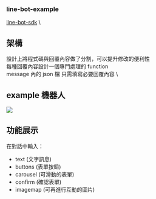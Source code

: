 ### line-bot-example
[line-bot-sdk](https://github.com/line/line-bot-sdk-python) \

## 架構
設計上將程式碼與回覆內容做了分割，可以提升修改的便利性 \
每種回覆內容設計一個專門處理的 function \
 message 內的 json 檔 只需填寫必要回覆內容 \

## example 機器人
![](https://i.imgur.com/5lj827q.png)

## 功能展示
在對話中輸入：
* text (文字訊息)
* buttons (表單按鈕)
* carousel (可滑動的表單)
* confirm (確認表單)
* imagemap (可再進行互動的圖片)